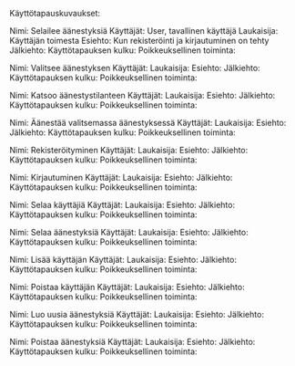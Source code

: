 Käyttötapauskuvaukset:

Nimi: Selailee äänestyksiä 
Käyttäjät: User, tavallinen käyttäjä
Laukaisija: Käyttäjän toimesta
Esiehto: Kun rekisteröinti ja kirjautuminen on tehty
Jälkiehto: 
Käyttötapauksen kulku: 
Poikkeuksellinen toiminta:

Nimi: Valitsee äänestyksen
Käyttäjät: 
Laukaisija: 
Esiehto: 
Jälkiehto: 
Käyttötapauksen kulku: 
Poikkeuksellinen toiminta:

Nimi: Katsoo äänestystilanteen
Käyttäjät: 
Laukaisija: 
Esiehto: 
Jälkiehto: 
Käyttötapauksen kulku: 
Poikkeuksellinen toiminta:

Nimi: Äänestää valitsemassa äänestyksessä
Käyttäjät: 
Laukaisija: 
Esiehto: 
Jälkiehto: 
Käyttötapauksen kulku: 
Poikkeuksellinen toiminta:

Nimi: Rekisteröityminen
Käyttäjät: 
Laukaisija: 
Esiehto: 
Jälkiehto: 
Käyttötapauksen kulku: 
Poikkeuksellinen toiminta:

Nimi: Kirjautuminen
Käyttäjät: 
Laukaisija: 
Esiehto: 
Jälkiehto: 
Käyttötapauksen kulku: 
Poikkeuksellinen toiminta:

Nimi: Selaa käyttäjiä
Käyttäjät: 
Laukaisija: 
Esiehto: 
Jälkiehto: 
Käyttötapauksen kulku: 
Poikkeuksellinen toiminta:

Nimi: Selaa äänestyksiä
Käyttäjät: 
Laukaisija: 
Esiehto: 
Jälkiehto: 
Käyttötapauksen kulku: 
Poikkeuksellinen toiminta:

Nimi: Lisää käyttäjän
Käyttäjät: 
Laukaisija: 
Esiehto: 
Jälkiehto: 
Käyttötapauksen kulku: 
Poikkeuksellinen toiminta:

Nimi: Poistaa käyttäjän
Käyttäjät: 
Laukaisija: 
Esiehto: 
Jälkiehto: 
Käyttötapauksen kulku: 
Poikkeuksellinen toiminta:

Nimi: Luo uusia äänestyksiä
Käyttäjät: 
Laukaisija: 
Esiehto: 
Jälkiehto: 
Käyttötapauksen kulku: 
Poikkeuksellinen toiminta:

Nimi: Poistaa äänestyksiä
Käyttäjät: 
Laukaisija: 
Esiehto: 
Jälkiehto: 
Käyttötapauksen kulku: 
Poikkeuksellinen toiminta: